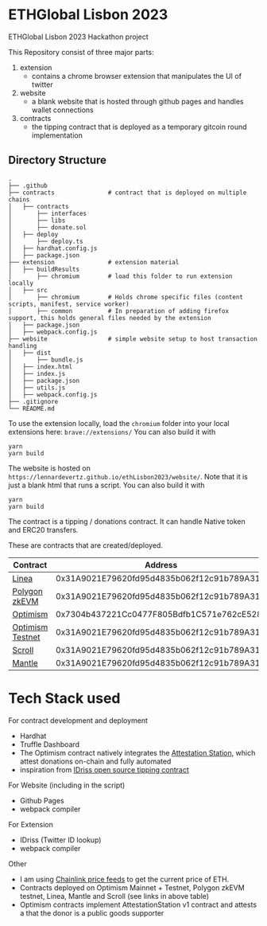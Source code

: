 # ETHGlobal Lisbon 2023
ETHGlobal Lisbon 2023 Hackathon project

This Repository consist of three major parts:

1) extension
   - contains a chrome browser extension that manipulates the UI of twitter
2) website
   - a blank website that is hosted through github pages and handles wallet connections
3) contracts
   - the tipping contract that is deployed as a temporary gitcoin round implementation
    

## Directory Structure

```
.
├── .github                     
├── contracts               # contract that is deployed on multiple chains
│   ├── contracts                  
│       ├── interfaces                  
│       ├── libs                  
│       ├── donate.sol               
│   ├── deploy         
│       ├── deploy.ts   
│   ├── hardhat.config.js       
│   ├── package.json       
├── extension               # extension material      
│   ├── buildResults                
│       ├── chromium        # load this folder to run extension locally       
│   ├── src                 
│       ├── chromium        # Holds chrome specific files (content scripts, manifest, service worker)        
│       ├── common          # In preparation of adding firefox support, this holds general files needed by the extension
│   ├── package.json      
│   ├── webpack.config.js      
├── website                 # simple website setup to host transaction handling
│   ├── dist     
│       ├── bundle.js     
│   ├── index.html     
│   ├── index.js     
│   ├── package.json     
│   ├── utils.js     
│   ├── webpack.config.js     
├── .gitignore             
└── README.md
```

To use the extension locally, load the `chromium` folder into your local extensions here: `brave://extensions/`
You can also build it with
```commandline
yarn
yarn build
```

The website is hosted on `https://lennardevertz.github.io/ethLisbon2023/website/`. Note that it is just a blank html that runs a script.
You can also build it with
```commandline
yarn
yarn build
```

The contract is a tipping / donations contract. It can handle Native token and ERC20 transfers.

These are contracts that are created/deployed.

| Contract                                                                                                  | Address                                    |
|-----------------------------------------------------------------------------------------------------------|--------------------------------------------|
| [Linea](https://explorer.goerli.linea.build/address/0x31A9021E79620fd95d4835b062f12c91b789A31b)           | 0x31A9021E79620fd95d4835b062f12c91b789A31b |
| [Polygon zkEVM](https://testnet-zkevm.polygonscan.com/address/0x31a9021e79620fd95d4835b062f12c91b789a31b) | 0x31A9021E79620fd95d4835b062f12c91b789A31b |
| [Optimism](https://optimistic.etherscan.io/address/0x7304b437221cc0477f805bdfb1c571e762ce528a)            | 0x7304b437221Cc0477F805Bdfb1C571e762cE528a |
| [Optimism Testnet](https://goerli-optimism.etherscan.io/address/0x31a9021e79620fd95d4835b062f12c91b789a31b)    | 0x31A9021E79620fd95d4835b062f12c91b789A31b |
| [Scroll](https://blockscout.scroll.io/address/0x31A9021E79620fd95d4835b062f12c91b789A31b)                 | 0x31A9021E79620fd95d4835b062f12c91b789A31b |
| [Mantle](https://explorer.testnet.mantle.xyz/address/0x31A9021E79620fd95d4835b062f12c91b789A31b)          | 0x31A9021E79620fd95d4835b062f12c91b789A31b |



# Tech Stack used
For contract development and deployment
- Hardhat
- Truffle Dashboard
- The Optimism contract natively integrates the [Attestation Station](https://github.com/ethereum-optimism/optimism/blob/willc/alpha-final/packages/atst/docs/sdk.md), which attest donations on-chain and fully automated
- inspiration from [IDriss open source tipping contract](https://github.com/idriss-crypto/contracts/blob/main/src/contracts/Tipping.sol)

For Website (including in the script)
- Github Pages
- webpack compiler

For Extension
- IDriss (Twitter ID lookup)
- webpack compiler

Other
- I am using [Chainlink price feeds](https://github.com/lennardevertz/ethLisbon2023/blob/main/website/index.js) to get the current price of ETH.
- Contracts deployed on Optimism Mainnet + Testnet, Polygon zkEVM testnet, Linea, Mantle and Scroll (see links in above table)
- Optimism contracts implement AttestationStation v1 contract and attests a that the donor is a public goods supporter